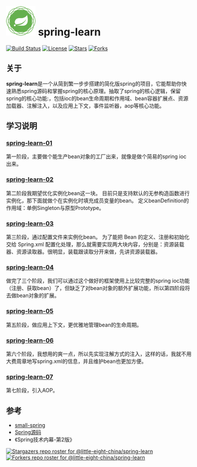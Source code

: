 # <img src="assets/spring-framework.png" width="80" height="80"> spring-learn
[![Build Status](https://img.shields.io/badge/build-passing-brightgreen)](https://github.com/little-eight-china/spring-learn)
[![License](https://img.shields.io/badge/license-Apache%202-4EB1BA.svg)](https://www.apache.org/licenses/LICENSE-2.0.html)
[![Stars](https://img.shields.io/github/stars/little-eight-china/spring-learn)](https://img.shields.io/github/stars/little-eight-china/spring-learn)
[![Forks](https://img.shields.io/github/forks/little-eight-china/spring-learn)](https://img.shields.io/github/forks/little-eight-china/spring-learn)

## 关于

**spring-learn**是一个从简到繁一步步搭建的简化版spring的项目，它能帮助你快速熟悉spring源码和掌握spring的核心原理。抽取了spring的核心逻辑，保留spring的核心功能:，包括ioc的bean生命周期和作用域、bean容器扩展点、资源加载器、注解注入，以及应用上下文，事件监听器，aop等核心功能。

## 学习说明
### [spring-learn-01](https://github.com/little-eight-china/spring-learn/tree/main/spring-learn-01)
第一阶段，主要做个能生产bean对象的工厂出来，就像是做个简易的spring ioc出来。
### [spring-learn-02](https://github.com/little-eight-china/spring-learn/tree/main/spring-learn-02)
第二阶段我期望优化实例化bean这一块。
目前只是支持默认的无参构造函数进行实例化，那下面就做个在实例化时填充成员变量的bean。
定义beanDefinition的作用域：单例Singleton与原型Prototype。
### [spring-learn-03](https://github.com/little-eight-china/spring-learn/tree/main/spring-learn-03)
第三阶段，通过配置文件来实例化bean。
为了能把 Bean 的定义、注册和初始化交给 Spring.xml 配置化处理，那么就需要实现两大块内容，分别是：资源装载器、资源读取器。很明显，装载跟读取分开来做，先讲资源装载器。
### [spring-learn-04](https://github.com/little-eight-china/spring-learn/tree/main/spring-learn-04)
做完了三个阶段，我们可以通过这个做好的框架使用上比较完整的spring ioc功能（注册、获取bean）了，但缺乏了对bean对象的额外扩展功能，所以第四阶段将去做bean对象的扩展。
### [spring-learn-05](https://github.com/little-eight-china/spring-learn/tree/main/spring-learn-05)
第五阶段，做应用上下文，更优雅地管理bean的生命周期。
### [spring-learn-06](https://github.com/little-eight-china/spring-learn/tree/main/spring-learn-06)
第六个阶段，我想用的爽一点，所以先实现注解方式的注入，这样的话，我就不用大费周章地写spring.xml的信息，并且维护bean也更加方便。
### [spring-learn-07](https://github.com/little-eight-china/spring-learn/tree/main/spring-learn-07)
第七阶段，引入AOP。

## 参考
- [small-spring](https://github.com/fuzhengwei/small-spring)
- [Spring源码](https://github.com/spring-projects/spring-framework)
- 《Spring技术内幕-第2版》

[![Stargazers repo roster for @little-eight-china/spring-learn](https://reporoster.com/stars/little-eight-china/spring-learn)](https://github.com/little-eight-china/spring-learn/stargazers)
[![Forkers repo roster for @little-eight-china/spring-learn](https://reporoster.com/forks/little-eight-china/spring-learn)](https://github.com/little-eight-china/spring-learn/network/members)
